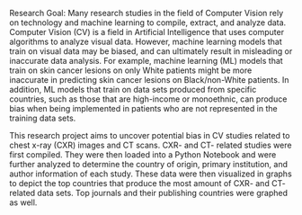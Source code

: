 Research Goal: 
Many research studies in the field of Computer Vision rely on technology and machine learning to compile, extract, and analyze data. 
Computer Vision (CV) is a field in Artificial Intelligence that uses computer algorithms to analyze visual data. However, machine learning 
models that train on visual data may be biased, and can ultimately result in misleading or inaccurate data analysis. For example, 
machine learning (ML) models that train on skin cancer lesions on only White patients might be more inaccurate in predicting skin cancer lesions
on Black/non-White patients. In addition, ML models that train on data sets produced from specific countries, such as those that are high-income
or monoethnic, can produce bias when being implemented in patients who are not represented in the training data sets.

This research project aims to uncover potential bias in CV studies related to chest x-ray (CXR) images and CT scans. CXR- and CT- related studies 
were first compiled. They were then loaded into a Python Notebook and were further analyzed to determine the country of origin, primary institution, 
and author information of each study. These data were then visualized in graphs to depict the top countries that produce the most amount of 
CXR- and CT- related data sets. Top journals and their publishing countries were graphed as well.

